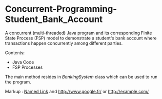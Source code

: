 # Concurrent-Programming-Student_Bank_Account
A concurrent (multi-threaded) Java program and its corresponding Finite State Process (FSP) model to demonstrate a student's bank account where transactions happen concurrently among different parties.

Contents:
* Java Code
* FSP Processes

The main method resides in *BankingSystem* class which can be used to run the program.

Markup :  [Named Link](http://www.google.fr/ "Named link title") and http://www.google.fr/ or <http://example.com/>
